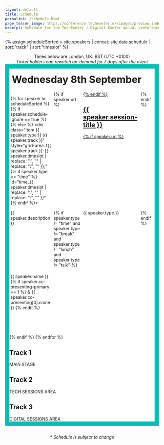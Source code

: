 ```yaml
---
layout: default
title: Schedule
permalink: /schedule.html
page_teaser_image: https://conference.techexeter.uk/images/preview_index.jpg
excerpt: Schedule for the TechExeter / Digital Exeter annual conference on 8th September 2021.
---
```


{% assign scheduleSorted = site.speakers | concat: site.data.schedule | sort:"track" | sort:"timeslot" %}

<style type="text/css">

  .schedule-wrap {
      margin:0em 0em 2em;
      border-color: #00bfb2;
      border-width: 1em;
      border-style: solid; 
      background-color:#fff;
  }
  .schedule-wrap h1 {
    font-size: 2rem;
    background-color: #fff;
    padding: 0.5em 0.25em;
    margin:0px;
  }
  #schedule {
    padding:0.25em;
    display: grid;
    grid-gap: 0.2em;
    gap:0.2em;
    grid-template-areas:
      "t-1000 t123-1000 t123-1000 t123-1000"
      "thead t1head t2head t3head"
      "t-1015 t1-1015 t2-1015 t3-1015"
      "t-1030 t1-1030 t2-1030 t3-1030"
      "t-1045 t1-1030 t2-1045 t3-1045"
      "t-1100 t123-1100 t123-1100 t123-1100"
      "t-1115 t1-1115 t2-1115 t3-1115"
      "t-1130 t1-1115 t2-1115 t3-1115"
      "t-1145 t1-1115 t2-1115 t3-1115"
      "t-1200 t123-1200 t123-1200 t123-1200"
      "t-1215 t1-1215 t2-1215 t3-1215"
      "t-1230 t1-1215 t2-1215 t3-1215"
      "t-1245 t1-1245 t2-1215 t3-1215"
      "t-1300 t1-1300 t2-1300 t3-1300"
      "t-1315 t1-1315 t2-1300 t3-1300"
      "t-1330 t1-1315 t2-1300 t3-1300"
      "t-1345 t123-1345 t123-1345 t123-1345"
      "t-1400 t123-1345 t123-1345 t123-1345"
      "t-1415 t123-1345 t123-1345 t123-1345"
      "t-1430 t1-1430 t2-1430 t3-1430"
      "t-1445 t1-1430 t2-1430 t3-1430"
      "t-1500 t1-1430 t2-1430 t3-1430"
      "t-1515 t1-1515 t2-1515 t3-1515"
      "t-1530 t1-1530 t2-1530 t3-1515"
      "t-1545 t1-1530 t2-1530 t3-1515"
      "t-1600 t1-1600 t2-1600 t3-1600"
      "t-1615 t1-1600 t2-1600 t3-1600"
      "t-1630 t123-1630 t123-1630 t123-1630"
      "t-1645 t123-1645 t123-1645 t123-1645"
      ". t1-tba t2-tba t3-tba";
  }
  
  #schedule .small-time {
    display:none;
  }

  @media screen and (max-width: 40em) {
      .schedule-wrap {
        border:0px;
        background:none;
      }
      #schedule {
        box-shadow:none;
        padding:0px;
        grid-gap: 0px;
        gap:0px;
      }
      #schedule .time {
        display:none;
      }
      .item {
        border:1px solid #fff;
      }
      #schedule .small-time {
        display:inline-block;
      }
  }

</style>

<div class="container">
<div style="text-align:center;">Times below are London, UK. BST (UTC +0100)<br/><em>Ticket holders can rewatch on-demand for 7 days after the event</em></div>

<div class="schedule-wrap">
<h1 id="weds">Wednesday 8th September</h1>
<div id="schedule">

  {% for speaker in scheduleSorted %}
  {% if speaker.schedule-ignore == true %}
  {% else %}
    <div class="item {{ speaker.type }} t{{ speaker.track }}" style="grid-area: t{{ speaker.track }}-{{ speaker.timeslot | replace: ".", ""  | replace: ":", "" }};" {% if speaker.type == "time" %} id="time_{{ speaker.timeslot | replace: ".", ""  | replace: ":", "" }}" {% endif %}>
      <div class="small-time">{{ speaker.timeslot }} </div>
      {% if speaker.url %}
      <a href="{{ speaker.url }}">
      {% endif %}
      <h2>{{ speaker.session-title }}</h2>
      {% if speaker.url %}
      </a>
      {% endif %}
      <div class="description">{{ speaker.description }}</div>
      {% if speaker.type != "time" and speaker.type != "break" and speaker.type != "lunch"  and speaker.type != "talk" %}
      <div class="type"> {{ speaker.type }}</div>
      {% endif %}
      <div class="speaker">    
        {{ speaker.name }}
        {% if speaker.co-presenting-primary == 1 %} 
          &amp; {{ speaker.co-presenting[0].name }}
        {% endif %}
      </div>
    </div>
  {% endif %}
  {% endfor %}

  <div class="item head t1" style="grid-area: t1head;" id="track_1">
  <h2>Track 1</h2>
  MAIN STAGE
  </div>
  <div class="item head t2" style="grid-area: t2head;" id="track_2">
  <h2>Track 2</h2>
  TECH SESSIONS AREA
  </div>
  <div class="item head t3" style="grid-area: t3head;" id="track_3">
  <h2>Track 3</h2>
  DIGITAL SESSIONS AREA
  </div>

</div>
</div>

<div style="text-align:center;"><em>* Schedule is subject to change</em></div>

</div>